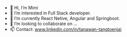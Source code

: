 - 👋 Hi, I’m Mimi
- 👀 I’m interested in Full Stack developer.
- 🌱 I’m currently React Netive, Angular and Springboot.
- 💞️ I’m looking to collaborate on ...
- 📫 Contact: www.linkedin.com/in/tanawan-tangtoenjai

<!---
meawstarbuck/meawstarbuck is a ✨ special ✨ repository because its `README.md` (this file) appears on your GitHub profile.
You can click the Preview link to take a look at your changes.
--->
